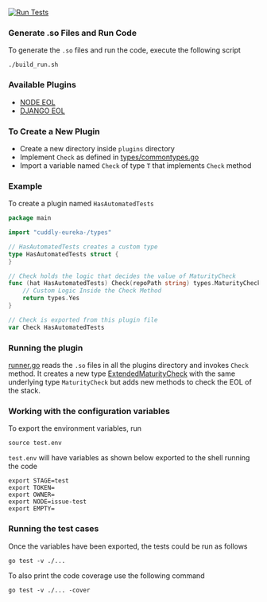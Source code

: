[![Run Tests](https://github.com/suhailgupta03/cuddly-eureka-/actions/workflows/test.yml/badge.svg)](https://github.com/suhailgupta03/cuddly-eureka-/actions/workflows/test.yml)

### Generate .so Files and Run Code
To generate the `.so` files and run the code, execute the following script
```shell
./build_run.sh
```

### Available Plugins
* [NODE EOL](plugins/nodeeol/nodeeol.go)
* [DJANGO EOL](plugins/djangoeol/djangoeol.go)

### To Create a New Plugin
- Create a new directory inside `plugins` directory
- Implement `Check` as defined in [types/commontypes.go](./types/commontypes.go)
- Import a variable named `Check` of type `T` that implements `Check` method

### Example
To create a plugin named `HasAutomatedTests`

```go
package main

import "cuddly-eureka-/types"

// HasAutomatedTests creates a custom type
type HasAutomatedTests struct {
}

// Check holds the logic that decides the value of MaturityCheck
func (hat HasAutomatedTests) Check(repoPath string) types.MaturityCheck {
	// Custom Logic Inside the Check Method
	return types.Yes
}

// Check is exported from this plugin file
var Check HasAutomatedTests
```

### Running the plugin
[runner.go](./runner.go) reads the `.so` files in all the plugins directory
and invokes `Check` method. It creates a new type [ExtendedMaturityCheck](./depchecker.go)
with the same underlying type `MaturityCheck` but adds new methods
to check the EOL of the stack.

### Working with the configuration variables
To export the environment variables, run
```shell
source test.env
```

`test.env` will have variables as shown below exported to the shell running the code

```shell
export STAGE=test
export TOKEN=
export OWNER=
export NODE=issue-test
export EMPTY=
```

### Running the test cases
Once the variables have been exported, the tests could be run as follows
```shell
go test -v ./...
```
To also print the code coverage use the following command
```shell
go test -v ./... -cover
```
